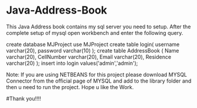 # Java-Address-Book
This Java Address book contains my sql server you need to setup.
After the complete setup of mysql open workbench and enter the following query.

create database MJProject
use MJProject
create table login(
username varchar(20),
password varchar(10)
);
create table AddressBook
(
Name varchar(20),
CellNumber varchar(20),
Email varchar(20),
Residence varchar(20)
);
insert into login values('admin','admin');

Note: If you are using NETBEANS for this project please download MYSQL Connector 
from the official page of MYSQL and add to the library folder and then u need to run the project.
Hope  u like the Work.

#Thank you!!!!
